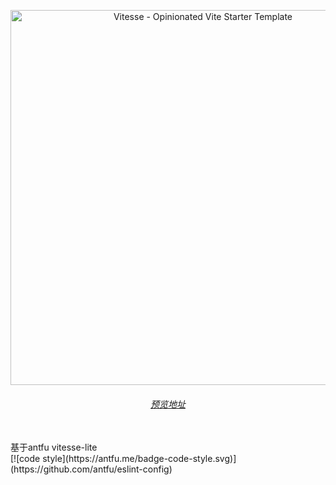 <p align='center'>
  <img src='https://user-images.githubusercontent.com/11247099/111864893-a457fd00-899e-11eb-9f05-f4b88987541d.png' alt='Vitesse - Opinionated Vite Starter Template' width='600'/>
</p>

<h6 align='center'>
<a href="https://17359898647.github.io/">预览地址</a>
</h6>

<br>
<div>
 基于antfu vitesse-lite
</div>
[![code style](https://antfu.me/badge-code-style.svg)](https://github.com/antfu/eslint-config)
